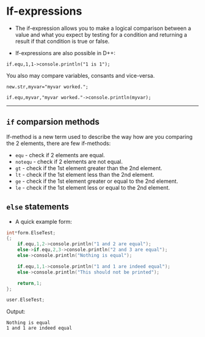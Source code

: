 # If-expressions
- The if-expression allows you to make a logical comparison between a value and what you expect by testing for a condition and returning a result if that condition is true or false.

- If-expressions are also possible in D++:

```pawn
if.equ,1,1->console.println("1 is 1");
```

You also may compare variables, consants and vice-versa.

```pawn
new.str,myvar="myvar worked.";

if.equ,myvar,"myvar worked."->console.println(myvar);
```

---------------------------------------------------------------------------------------------------------

## `if` comparsion methods

If-method is a new term used to describe the way how are you comparing the 2 elements, there are few if-methods:

- `equ` - check if 2 elements are equal.
- `notequ` - check if 2 elements are not equal.
- `gt` - check if the 1st element greater than the 2nd element.
- `lt` - check if the 1st element less than the 2nd element.
- `ge` - check if the 1st element greater or equal to the 2nd element.
- `le` - check if the 1st element less or equal to the 2nd element.

## `else` statements

- A quick example form:

```cpp
int*form.ElseTest;
{;
	if.equ,1,2->console.println("1 and 2 are equal");
	else->if.equ,2,3->console.println("2 and 3 are equal");
	else->console.println("Nothing is equal");

	if.equ,1,1->console.println("1 and 1 are indeed equal");
	else->console.println("This should not be printed");

	return,1;
};

user.ElseTest;
```

Output:

```
Nothing is equal
1 and 1 are indeed equal
```